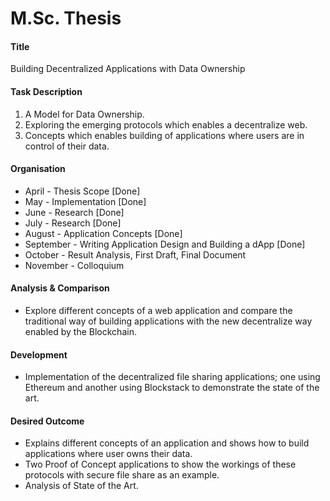 # M.Sc. Thesis

#### Title

Building Decentralized Applications with Data Ownership

#### Task Description

1. A Model for Data Ownership.
2. Exploring the emerging protocols which enables a decentralize web.
3. Concepts which enables building of applications where users are in control of their data.

#### Organisation

- April - Thesis Scope [Done]
- May - Implementation [Done]
- June - Research [Done]
- July - Research [Done]
- August - Application Concepts [Done]
- September - Writing Application Design and Building a dApp [Done]
- October - Result Analysis, First Draft, Final Document
- November - Colloquium

#### Analysis & Comparison

- Explore different concepts of a web application and compare the traditional way of building applications with the new decentralize way enabled by the Blockchain.

#### Development

- Implementation of the decentralized file sharing applications; one using Ethereum and another using Blockstack to demonstrate the state of the art.

#### Desired Outcome

- Explains different concepts of an application and shows how to build applications where user owns their data.
- Two Proof of Concept applications to show the workings of these protocols with secure file share as an example.
- Analysis of State of the Art.
